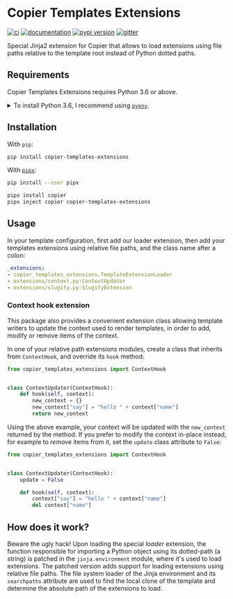 # Copier Templates Extensions

[![ci](https://github.com/pawamoy/copier-templates-extensions/workflows/ci/badge.svg)](https://github.com/pawamoy/copier-templates-extensions/actions?query=workflow%3Aci)
[![documentation](https://img.shields.io/badge/docs-mkdocs%20material-blue.svg?style=flat)](https://pawamoy.github.io/copier-templates-extensions/)
[![pypi version](https://img.shields.io/pypi/v/copier-templates-extensions.svg)](https://pypi.org/project/copier-templates-extensions/)
[![gitter](https://badges.gitter.im/join%20chat.svg)](https://gitter.im/copier-templates-extensions/community)

Special Jinja2 extension for Copier that allows to load extensions using file paths relative to the template root instead of Python dotted paths.

## Requirements

Copier Templates Extensions requires Python 3.6 or above.

<details>
<summary>To install Python 3.6, I recommend using <a href="https://github.com/pyenv/pyenv"><code>pyenv</code></a>.</summary>

```bash
# install pyenv
git clone https://github.com/pyenv/pyenv ~/.pyenv

# setup pyenv (you should also put these three lines in .bashrc or similar)
export PATH="${HOME}/.pyenv/bin:${PATH}"
export PYENV_ROOT="${HOME}/.pyenv"
eval "$(pyenv init -)"

# install Python 3.6
pyenv install 3.6.12

# make it available globally
pyenv global system 3.6.12
```
</details>

## Installation

With `pip`:
```bash
pip install copier-templates-extensions
```

With [`pipx`](https://github.com/pipxproject/pipx):
```bash
pip install --user pipx

pipx install copier
pipx inject copier copier-templates-extensions
```

## Usage

In your template configuration,
first add our loader extension,
then add your templates extensions
using relative file paths,
and the class name after a colon:

```yaml
_extensions:
- copier_templates_extensions.TemplateExtensionLoader
- extensions/context.py:ContextUpdater
- extensions/slugify.py:SlugifyExtension
```

### Context hook extension

This package also provides a convenient extension class
allowing template writers to update the context used
to render templates, in order to add, modify or remove
items of the context.

In one of your relative path extensions modules,
create a class that inherits from `ContextHook`,
and override its `hook` method:

```python
from copier_templates_extensions import ContextHook


class ContextUpdater(ContextHook):
    def hook(self, context):
        new_context = {}
        new_context["say"] = "hello " + context["name"]
        return new_context
```

Using the above example, your context will be updated
with the `new_context` returned by the method.
If you prefer to modify the context in-place instead,
for example to *remove* items from it,
set the `update` class attribute to `False`:

```python
from copier_templates_extensions import ContextHook


class ContextUpdater(ContextHook):
    update = False

    def hook(self, context):
        context["say"] = "hello " + context["name"]
        del context["name"]
```

## How does it work?

Beware the ugly hack!
Upon loading the special *loader* extension,
the function responsible for importing
a Python object using its dotted-path (a string)
is patched in the `jinja.environment` module,
where it's used to load extensions.
The patched version adds support
for loading extensions using relative file paths.
The file system loader of the Jinja environment
and its `searchpaths` attribute are used to
find the local clone of the template and determine
the absolute path of the extensions to load.